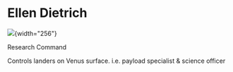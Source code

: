# Ellen Dietrich

![](https://zeitreisen.zeit.de/wp-content/uploads/2016/06/dietrich-ellen.jpg){width="256"}

Research Command

Controls landers on Venus surface. i.e. payload specialist & science officer
